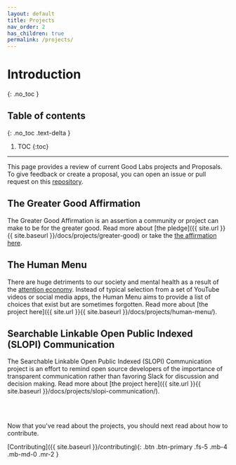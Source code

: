 ```yaml
---
layout: default
title: Projects
nav_order: 2
has_children: true
permalink: /projects/
---
```


# Introduction
{: .no_toc }

## Table of contents
{: .no_toc .text-delta }

1. TOC
{:toc}

---

This page provides a review of current Good Labs projects and Proposals. To give feedback or
create a proposal, you can open an issue or pull request on this [repository](https://www.github.com/good-labs/good-labs.github.io).

## The Greater Good Affirmation

The Greater Good Affirmation is an assertion a community or project can make to be for the greater good. Read more about [the pledge]({{ site.url }}{{ site.baseurl }}/docs/projects/greater-good) or take the [the affirmation here](https://good-labs.github.io/greater-good-affirmation/).


## The Human Menu

There are huge detriments to our society and mental health as a result of the [attention economy](https://humanetech.com/problem/). Instead
of typical selection from a set of YouTube videos or social media apps, the Human Menu aims to provide a list of choices that exist
but are sometimes forgotten. Read more about [the project here]({{ site.url }}{{ site.baseurl }}/docs/projects/human-menu/).


## Searchable Linkable Open Public Indexed (SLOPI) Communication

The Searchable Linkable Open Public Indexed (SLOPI) Communication project is an effort to remind open source developers of the importance of transparent communication rather than favoring Slack for discussion and decision making. Read more about [the project here]({{ site.url }}{{ site.baseurl }}/docs/projects/slopi-communication/).


<br><br>

Now that you've read about the projects, you should next read about how to contribute.

[Contributing]({{ site.baseurl }}/contributing){: .btn .btn-primary .fs-5 .mb-4 .mb-md-0 .mr-2 }
